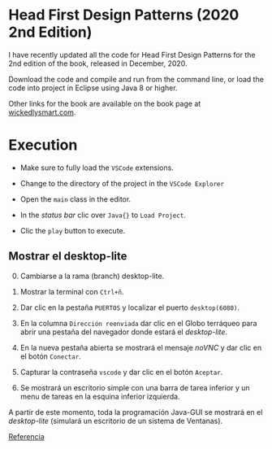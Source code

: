 # Head First Design Patterns (2020 2nd Edition)

I have recently updated all the code for Head First Design Patterns for the 2nd edition of the book, released in December, 2020.

Download the code and compile and run from the command line, or load the code into project in Eclipse using Java 8 or higher.

Other links for the book are available on the book page at <a href="http://wickedlysmart.com/head-first-design-patterns/">wickedlysmart.com</a>.

# Execution

* Make sure to fully load the `VSCode` extensions.

* Change to the directory of the project in the `VSCode Explorer`

* Open the `main` class in the editor.

* In the *status bar* clic over `Java{}` to `Load Project`.

* Clic the `play` button to execute.

## Mostrar el desktop-lite

0. Cambiarse a la rama (branch) desktop-lite.

1. Mostrar la terminal con `Ctrl+ñ`.
2. Dar clic en la pestaña ```PUERTOS``` y localizar el puerto ```desktop(6080)```.
3. En la columna ```Dirección reenviada``` dar clic en el Globo terráqueo para abrir una pestaña del navegador donde estará el *desktop-lite*. 
4. En la nueva pestaña abierta se mostrará el mensaje *noVNC* y dar clic en el botón ```Conectar```.
5. Capturar la contraseña ```vscode``` y dar clic en el botón ```Aceptar```.
6. Se mostrará un escritorio simple con una barra de tarea inferior y un menu de tareas en la esquina inferior izquierda.

A partir de este momento, toda la programación Java-GUI se mostrará en el *desktop-lite* (simulará un escritorio de un sistema de Ventanas).

[Referencia](https://github.com/devcontainers/features/tree/main/src/desktop-lite)
